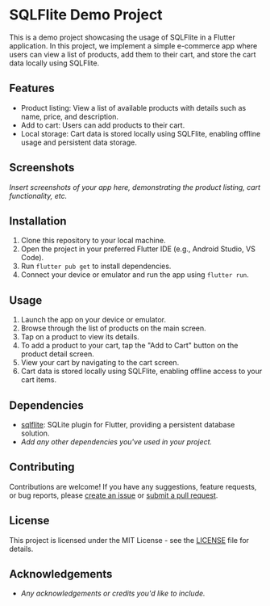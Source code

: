 # SQLFlite Demo Project

This is a demo project showcasing the usage of SQLFlite in a Flutter application. In this project, we implement a simple e-commerce app where users can view a list of products, add them to their cart, and store the cart data locally using SQLFlite.

## Features

- Product listing: View a list of available products with details such as name, price, and description.
- Add to cart: Users can add products to their cart.
- Local storage: Cart data is stored locally using SQLFlite, enabling offline usage and persistent data storage.

## Screenshots

_Insert screenshots of your app here, demonstrating the product listing, cart functionality, etc._

## Installation

1. Clone this repository to your local machine.
2. Open the project in your preferred Flutter IDE (e.g., Android Studio, VS Code).
3. Run `flutter pub get` to install dependencies.
4. Connect your device or emulator and run the app using `flutter run`.

## Usage

1. Launch the app on your device or emulator.
2. Browse through the list of products on the main screen.
3. Tap on a product to view its details.
4. To add a product to your cart, tap the "Add to Cart" button on the product detail screen.
5. View your cart by navigating to the cart screen.
6. Cart data is stored locally using SQLFlite, enabling offline access to your cart items.

## Dependencies

- [sqlflite](https://pub.dev/packages/sqflite): SQLite plugin for Flutter, providing a persistent database solution.
- _Add any other dependencies you've used in your project._

## Contributing

Contributions are welcome! If you have any suggestions, feature requests, or bug reports, please [create an issue](https://github.com/yourusername/sqlflite-demo-project/issues) or [submit a pull request](https://github.com/yourusername/sqlflite-demo-project/pulls).

## License

This project is licensed under the MIT License - see the [LICENSE](LICENSE) file for details.

## Acknowledgements

- _Any acknowledgements or credits you'd like to include._
